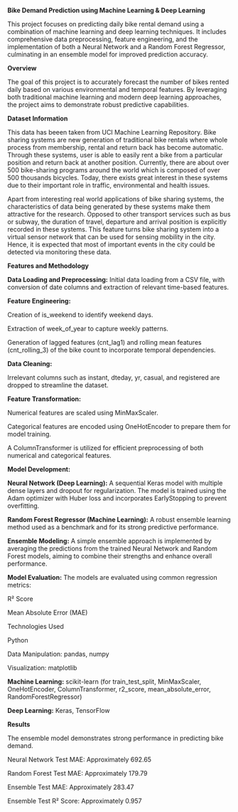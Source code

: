 **Bike Demand Prediction using Machine Learning & Deep Learning**

This project focuses on predicting daily bike rental demand using a combination of machine learning and deep learning techniques. It includes comprehensive data preprocessing, feature engineering, and the implementation of both a Neural Network and a Random Forest Regressor, culminating in an ensemble model for improved prediction accuracy.

**Overview**

The goal of this project is to accurately forecast the number of bikes rented daily based on various environmental and temporal features. By leveraging both traditional machine learning and modern deep learning approaches, the project aims to demonstrate robust predictive capabilities.

**Dataset Information**

This data has beeen taken from UCI Machine Learning Repository.
Bike sharing systems are new generation of traditional bike rentals where whole process from membership, rental and return back has become automatic. Through these systems, user is able to easily rent a bike from a particular position and return back at another position. Currently, there are about over 500 bike-sharing programs around the world which is composed of over 500 thousands bicycles. Today, there exists great interest in these systems due to their important role in traffic, environmental and health issues. 

Apart from interesting real world applications of bike sharing systems, the characteristics of data being generated by these systems make them attractive for the research. Opposed to other transport services such as bus or subway, the duration of travel, departure and arrival position is explicitly recorded in these systems. This feature turns bike sharing system into a virtual sensor network that can be used for sensing mobility in the city. Hence, it is expected that most of important events in the city could be detected via monitoring these data.

**Features and Methodology**

**Data Loading and Preprocessing:** Initial data loading from a CSV file, with conversion of date columns and extraction of relevant time-based features.

**Feature Engineering:**

Creation of is_weekend to identify weekend days.

Extraction of week_of_year to capture weekly patterns.

Generation of lagged features (cnt_lag1) and rolling mean features (cnt_rolling_3) of the bike count to incorporate temporal dependencies.

**Data Cleaning:** 

Irrelevant columns such as instant, dteday, yr, casual, and registered are dropped to streamline the dataset.

**Feature Transformation:**

Numerical features are scaled using MinMaxScaler.

Categorical features are encoded using OneHotEncoder to prepare them for model training.

A ColumnTransformer is utilized for efficient preprocessing of both numerical and categorical features.

**Model Development:**

**Neural Network (Deep Learning):** A sequential Keras model with multiple dense layers and dropout for regularization. The model is trained using the Adam optimizer with Huber loss and incorporates EarlyStopping to prevent overfitting.

**Random Forest Regressor (Machine Learning):** A robust ensemble learning method used as a benchmark and for its strong predictive performance.

**Ensemble Modeling:** A simple ensemble approach is implemented by averaging the predictions from the trained Neural Network and Random Forest models, aiming to combine their strengths and enhance overall performance.

**Model Evaluation:** The models are evaluated using common regression metrics:

R² Score

Mean Absolute Error (MAE)

Technologies Used

Python

Data Manipulation: pandas, numpy

Visualization: matplotlib

**Machine Learning:** scikit-learn (for train_test_split, MinMaxScaler, OneHotEncoder, ColumnTransformer, r2_score, mean_absolute_error, RandomForestRegressor)

**Deep Learning:** Keras, TensorFlow

**Results**

The ensemble model demonstrates strong performance in predicting bike demand.

Neural Network Test MAE: Approximately 692.65

Random Forest Test MAE: Approximately 179.79

Ensemble Test MAE: Approximately 283.47

Ensemble Test R² Score: Approximately 0.957




